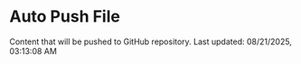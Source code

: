 # Auto Push File

Content that will be pushed to GitHub repository.
Last updated: 08/21/2025, 03:13:08 AM